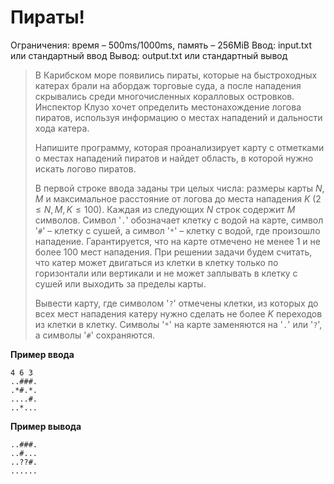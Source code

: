 # Пираты!

Ограничения: время – 500ms/1000ms, память – 256MiB Ввод: input.txt или стандартный ввод Вывод: output.txt или стандартный вывод

> В Карибском море появились пираты, которые на быстроходных катерах брали на абордаж торговые суда, а после нападения скрывались среди многочисленных коралловых островков. Инспектор Клузо хочет определить местонахождение логова пиратов, используя информацию о местах нападений и дальности хода катера.
>
> Напишите программу, которая проанализирует карту с отметками о местах нападений пиратов и найдет область, в которой нужно искать логово пиратов.
>
> В первой строке ввода заданы три целых числа: размеры карты $N$, $M$ и максимальное расстояние от логова до места нападения $K$ $(2 ≤ N, M, K ≤ 100)$. Каждая из следующих $N$ строк содержит $M$ символов. Символ '`.`' обозначает клетку с водой на карте, символ '`#`' – клетку с сушей, а символ '`*`' – клетку с водой, где произошло нападение. Гарантируется, что на карте отмечено не менее 1 и не более 100 мест нападения. При решении задачи будем считать, что катер может двигаться из клетки в клетку только по горизонтали или вертикали и не может заплывать в клетку с сушей или выходить за пределы карты.
>
> Вывести карту, где символом '`?`' отмечены клетки, из которых до всех мест нападения катеру нужно сделать не более $K$ переходов из клетки в клетку. Символы '`*`' на карте заменяются на '`.`' или '`?`', а символы '`#`' сохраняются.

**Пример ввода**
```
4 6 3
..###.
.*#.*.
....#.
..*...
```
**Пример вывода**
```
..###.
..#...
..??#.
......
```
